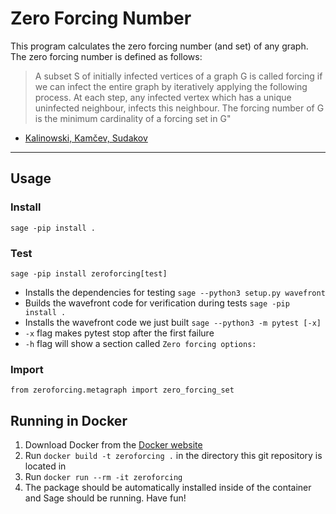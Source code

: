 # Zero Forcing Number
This program calculates the zero forcing number (and set) of any graph. The zero forcing number is defined as follows:
>A subset S of initially infected vertices of a graph G is called forcing if we can infect the entire graph by iteratively applying the following process. At each step, any infected vertex which has a unique uninfected neighbour, infects this neighbour. The forcing number of G is the minimum cardinality of a forcing set in G"
- [Kalinowski, Kamčev, Sudakov](https://arxiv.org/abs/1705.10391) 

---

## Usage
### Install
`sage -pip install .`

### Test
`sage -pip install zeroforcing[test]`
* Installs the dependencies for testing
`sage --python3 setup.py wavefront`
* Builds the wavefront code for verification during tests
`sage -pip install .`
* Installs the wavefront code we just built
`sage --python3 -m pytest [-x]`
* `-x` flag makes pytest stop after the first failure
* `-h` flag will show a section called `Zero forcing options:`

### Import
`from zeroforcing.metagraph import zero_forcing_set`

## Running in Docker
1. Download Docker from the [Docker website](https://www.docker.com/)
2. Run `docker build -t zeroforcing .` in the directory this git repository is located in
3. Run `docker run --rm -it zeroforcing`
4. The package should be automatically installed inside of the container and Sage should be running. Have fun!

